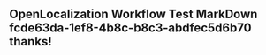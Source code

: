 <properties
ms.topic="hero-topic1"
ms.test1="hero-topic"
ms.test2="test"/>

## OpenLocalization Workflow Test MarkDown fcde63da-1ef8-4b8c-b8c3-abdfec5d6b70 thanks!
